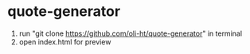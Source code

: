 # quote-generator
1) run "git clone https://github.com/oli-ht/quote-generator" in terminal
2) open index.html for preview
